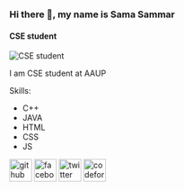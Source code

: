 ### Hi there 👋, my name is Sama Sammar
####  CSE student 
![ CSE student ](https://cdn.dribbble.com/users/1129235/screenshots/11119956/torus_dribbble_1_still_2x.gif?compress=1&resize=400x300)

I am CSE student at AAUP 

Skills:
* C++ 
* JAVA 
* HTML 
* CSS
* JS

[<img src='https://cdn.jsdelivr.net/npm/simple-icons@3.0.1/icons/github.svg' alt='github' height='40'>](https://github.com/Sama-Sammar)  [<img src='https://cdn.jsdelivr.net/npm/simple-icons@3.0.1/icons/facebook.svg' alt='facebook' height='40'>](https://www.facebook.com/sama.haitham.948?mibextid=LQQJ4d)  [<img src='https://cdn.jsdelivr.net/npm/simple-icons@3.0.1/icons/twitter.svg' alt='twitter' height='40'>](https://twitter.com/samahaitham_)  [<img src='https://cdn.jsdelivr.net/npm/simple-icons@3.0.1/icons/codeforces.svg' alt='codeforces' height='40'>](https://codeforces.com/profile/Sama.Sammar)  

  







